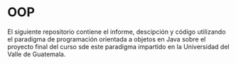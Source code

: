 # OOP
El siguiente repositorio contiene el informe, descipción y código utilizando el paradigma de programación orientada a objetos en Java sobre el proyecto final del curso sde este paradigma impartido en la Universidad del Valle de Guatemala.



